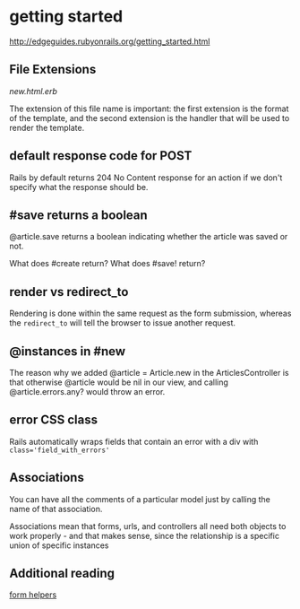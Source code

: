 # getting started

http://edgeguides.rubyonrails.org/getting_started.html

## File Extensions

_new.html.erb_

The extension of this file name is important: the first extension is the format of the template, and the second extension is the handler that will be used to render the template.

## default response code for POST

Rails by default returns 204 No Content response for an action if we don't specify what the response should be.

## #save returns a boolean
@article.save returns a boolean indicating whether the article was saved or not.

What does #create return? 
What does #save! return?

## render vs redirect_to
Rendering is done within the same request as the form submission, whereas the `redirect_to` will tell the browser to issue another request.

## @instances in #new

The reason why we added @article = Article.new in the ArticlesController is that otherwise @article would be nil in our view, and calling @article.errors.any? would throw an error.

## error CSS class

Rails automatically wraps fields that contain an error with a div with `class='field_with_errors'`

## Associations

You can have all the comments of a particular model just by calling the name of that association.

Associations mean that forms, urls, and controllers all need both objects to work properly - and that makes sense, since the relationship is a specific union of specific instances

## Additional reading
[form helpers](http://edgeapi.rubyonrails.org/classes/ActionView/Helpers/FormHelper.html#method-i-form_for-label-Resource-oriented+style)